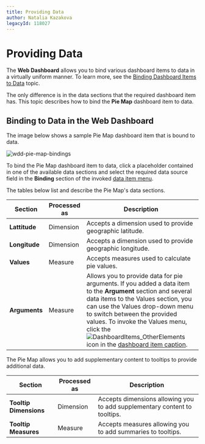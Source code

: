 ```yaml
---
title: Providing Data
author: Natalia Kazakova
legacyId: 118027
---
```

# Providing Data
The **Web Dashboard** allows you to bind various dashboard items to data in a virtually uniform manner. To learn more, see the [Binding Dashboard Items to Data](../../../binding-dashboard-items-to-data.md) topic.

The only difference is in the data sections that the required dashboard item has. This topic describes how to bind the **Pie Map** dashboard item to data.

## Binding to Data in the Web Dashboard
The image below shows a sample Pie Map dashboard item that is bound to data.

![wdd-pie-map-bindings](../../../../../images/img126165.png)

To bind the Pie Map dashboard item to data, click a placeholder contained in one of the available data sections and select the required data source field in the **Binding** section of the invoked [data item menu](../../../ui-elements/data-item-menu.md).

The tables below list and describe the Pie Map's data sections.

| Section | Processed as | Description |
|---|---|---|
| **Lattitude** | Dimension | Accepts a dimension used to provide geographic latitude. |
| **Longitude** | Dimension | Accepts a dimension used to provide geographic longitude. |
| **Values** | Measure | Accepts measures used to calculate pie values. |
| **Arguments** | Measure | Allows you to provide data for pie arguments. If you added a data item to the **Argument** section and several data items to the Values section, you can use the Values drop-down menu to switch between the provided values. To invoke the Values menu, click the ![DashboardItems_OtherElements](../../../../../images/img20169.png) icon in the [dashboard item caption](../../../dashboard-layout/dashboard-item-caption.md). |

The Pie Map allows you to add supplementary content to tooltips to provide additional data.

| Section | Processed as | Description |
|---|---|---|
| **Tooltip Dimensions** | Dimension | Accepts dimensions allowing you to add supplementary content to tooltips. |
| **Tooltip Measures** | Measure | Accepts measures allowing you to add summaries to tooltips. |